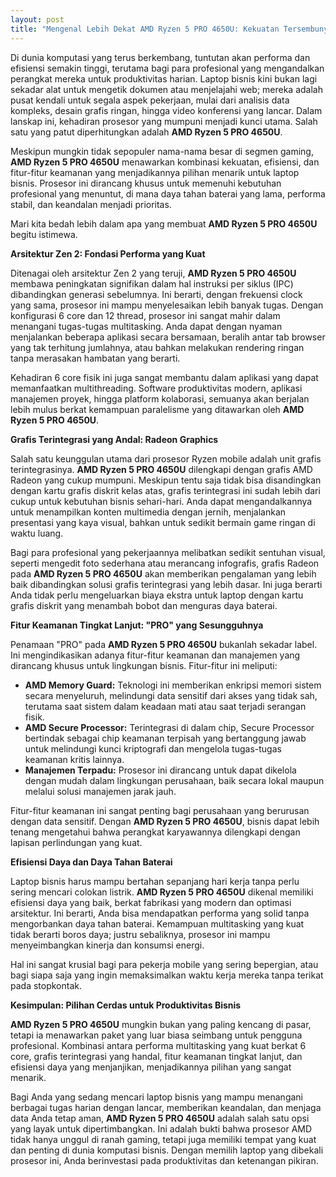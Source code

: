 ```yaml
---
layout: post
title: "Mengenal Lebih Dekat AMD Ryzen 5 PRO 4650U: Kekuatan Tersembunyi di Laptop Bisnis"
---
```


Di dunia komputasi yang terus berkembang, tuntutan akan performa dan efisiensi semakin tinggi, terutama bagi para profesional yang mengandalkan perangkat mereka untuk produktivitas harian. Laptop bisnis kini bukan lagi sekadar alat untuk mengetik dokumen atau menjelajahi web; mereka adalah pusat kendali untuk segala aspek pekerjaan, mulai dari analisis data kompleks, desain grafis ringan, hingga video konferensi yang lancar. Dalam lanskap ini, kehadiran prosesor yang mumpuni menjadi kunci utama. Salah satu yang patut diperhitungkan adalah **AMD Ryzen 5 PRO 4650U**.

Meskipun mungkin tidak sepopuler nama-nama besar di segmen gaming, **AMD Ryzen 5 PRO 4650U** menawarkan kombinasi kekuatan, efisiensi, dan fitur-fitur keamanan yang menjadikannya pilihan menarik untuk laptop bisnis. Prosesor ini dirancang khusus untuk memenuhi kebutuhan profesional yang menuntut, di mana daya tahan baterai yang lama, performa stabil, dan keandalan menjadi prioritas.

Mari kita bedah lebih dalam apa yang membuat **AMD Ryzen 5 PRO 4650U** begitu istimewa.

**Arsitektur Zen 2: Fondasi Performa yang Kuat**

Ditenagai oleh arsitektur Zen 2 yang teruji, **AMD Ryzen 5 PRO 4650U** membawa peningkatan signifikan dalam hal instruksi per siklus (IPC) dibandingkan generasi sebelumnya. Ini berarti, dengan frekuensi clock yang sama, prosesor ini mampu menyelesaikan lebih banyak tugas. Dengan konfigurasi 6 core dan 12 thread, prosesor ini sangat mahir dalam menangani tugas-tugas multitasking. Anda dapat dengan nyaman menjalankan beberapa aplikasi secara bersamaan, beralih antar tab browser yang tak terhitung jumlahnya, atau bahkan melakukan rendering ringan tanpa merasakan hambatan yang berarti.

Kehadiran 6 core fisik ini juga sangat membantu dalam aplikasi yang dapat memanfaatkan multithreading. Software produktivitas modern, aplikasi manajemen proyek, hingga platform kolaborasi, semuanya akan berjalan lebih mulus berkat kemampuan paralelisme yang ditawarkan oleh **AMD Ryzen 5 PRO 4650U**.

**Grafis Terintegrasi yang Andal: Radeon Graphics**

Salah satu keunggulan utama dari prosesor Ryzen mobile adalah unit grafis terintegrasinya. **AMD Ryzen 5 PRO 4650U** dilengkapi dengan grafis AMD Radeon yang cukup mumpuni. Meskipun tentu saja tidak bisa disandingkan dengan kartu grafis diskrit kelas atas, grafis terintegrasi ini sudah lebih dari cukup untuk kebutuhan bisnis sehari-hari. Anda dapat mengandalkannya untuk menampilkan konten multimedia dengan jernih, menjalankan presentasi yang kaya visual, bahkan untuk sedikit bermain game ringan di waktu luang.

Bagi para profesional yang pekerjaannya melibatkan sedikit sentuhan visual, seperti mengedit foto sederhana atau merancang infografis, grafis Radeon pada **AMD Ryzen 5 PRO 4650U** akan memberikan pengalaman yang lebih baik dibandingkan solusi grafis terintegrasi yang lebih dasar. Ini juga berarti Anda tidak perlu mengeluarkan biaya ekstra untuk laptop dengan kartu grafis diskrit yang menambah bobot dan menguras daya baterai.

**Fitur Keamanan Tingkat Lanjut: "PRO" yang Sesungguhnya**

Penamaan "PRO" pada **AMD Ryzen 5 PRO 4650U** bukanlah sekadar label. Ini mengindikasikan adanya fitur-fitur keamanan dan manajemen yang dirancang khusus untuk lingkungan bisnis. Fitur-fitur ini meliputi:

*   **AMD Memory Guard:** Teknologi ini memberikan enkripsi memori sistem secara menyeluruh, melindungi data sensitif dari akses yang tidak sah, terutama saat sistem dalam keadaan mati atau saat terjadi serangan fisik.
*   **AMD Secure Processor:** Terintegrasi di dalam chip, Secure Processor bertindak sebagai chip keamanan terpisah yang bertanggung jawab untuk melindungi kunci kriptografi dan mengelola tugas-tugas keamanan kritis lainnya.
*   **Manajemen Terpadu:** Prosesor ini dirancang untuk dapat dikelola dengan mudah dalam lingkungan perusahaan, baik secara lokal maupun melalui solusi manajemen jarak jauh.

Fitur-fitur keamanan ini sangat penting bagi perusahaan yang berurusan dengan data sensitif. Dengan **AMD Ryzen 5 PRO 4650U**, bisnis dapat lebih tenang mengetahui bahwa perangkat karyawannya dilengkapi dengan lapisan perlindungan yang kuat.

**Efisiensi Daya dan Daya Tahan Baterai**

Laptop bisnis harus mampu bertahan sepanjang hari kerja tanpa perlu sering mencari colokan listrik. **AMD Ryzen 5 PRO 4650U** dikenal memiliki efisiensi daya yang baik, berkat fabrikasi yang modern dan optimasi arsitektur. Ini berarti, Anda bisa mendapatkan performa yang solid tanpa mengorbankan daya tahan baterai. Kemampuan multitasking yang kuat tidak berarti boros daya; justru sebaliknya, prosesor ini mampu menyeimbangkan kinerja dan konsumsi energi.

Hal ini sangat krusial bagi para pekerja mobile yang sering bepergian, atau bagi siapa saja yang ingin memaksimalkan waktu kerja mereka tanpa terikat pada stopkontak.

**Kesimpulan: Pilihan Cerdas untuk Produktivitas Bisnis**

**AMD Ryzen 5 PRO 4650U** mungkin bukan yang paling kencang di pasar, tetapi ia menawarkan paket yang luar biasa seimbang untuk pengguna profesional. Kombinasi antara performa multitasking yang kuat berkat 6 core, grafis terintegrasi yang handal, fitur keamanan tingkat lanjut, dan efisiensi daya yang menjanjikan, menjadikannya pilihan yang sangat menarik.

Bagi Anda yang sedang mencari laptop bisnis yang mampu menangani berbagai tugas harian dengan lancar, memberikan keandalan, dan menjaga data Anda tetap aman, **AMD Ryzen 5 PRO 4650U** adalah salah satu opsi yang layak untuk dipertimbangkan. Ini adalah bukti bahwa prosesor AMD tidak hanya unggul di ranah gaming, tetapi juga memiliki tempat yang kuat dan penting di dunia komputasi bisnis. Dengan memilih laptop yang dibekali prosesor ini, Anda berinvestasi pada produktivitas dan ketenangan pikiran.
